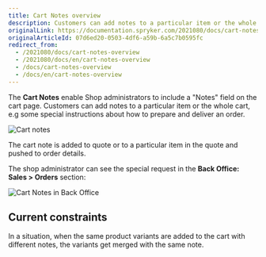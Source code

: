 ```yaml
---
title: Cart Notes overview
description: Customers can add notes to a particular item or the whole cart, e.g some special instructions about how to prepare and deliver an order.
originalLink: https://documentation.spryker.com/2021080/docs/cart-notes-overview
originalArticleId: 07d6ed20-0503-4df6-a59b-6a5c7b0595fc
redirect_from:
  - /2021080/docs/cart-notes-overview
  - /2021080/docs/en/cart-notes-overview
  - /docs/cart-notes-overview
  - /docs/en/cart-notes-overview
---
```


The **Cart Notes** enable Shop administrators to include a "Notes" field on the cart page. Customers can add notes to a particular item or the whole cart, e.g some special instructions about how to prepare and deliver an order.

![Cart notes](https://spryker.s3.eu-central-1.amazonaws.com/docs/Features/Shopping+Cart/Cart+Notes/cart-notes.png)

The cart note is added to quote or to a particular item in the quote and pushed to order details.

The shop administrator can see the special request in the **Back Office: Sales > Orders** section:

![Cart Notes in Back Office](https://spryker.s3.eu-central-1.amazonaws.com/docs/Features/Shopping+Cart/Cart+Notes/cart-notes-admin.png)

## Current constraints


In a situation, when the same product variants are added to the cart with different notes, the variants get merged with the same note.
